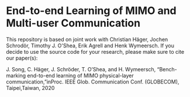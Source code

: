 # End-to-end Learning of MIMO and Multi-user Communication


This repository is based on joint work with Christian Häger, Jochen Schrodör, Timothy J. O'Shea, Erik Agrell and Henk Wymeersch. If you decide to use the source code for your research, please make sure to cite our paper(s):

J. Song, C. Häger, J. Schröder, T. O’Shea, and H. Wymeersch, “Bench-marking end-to-end learning of MIMO physical-layer communication,”inProc.  IEEE  Glob.  Communication  Conf.  (GLOBECOM),  Taipei,Taiwan, 2020

